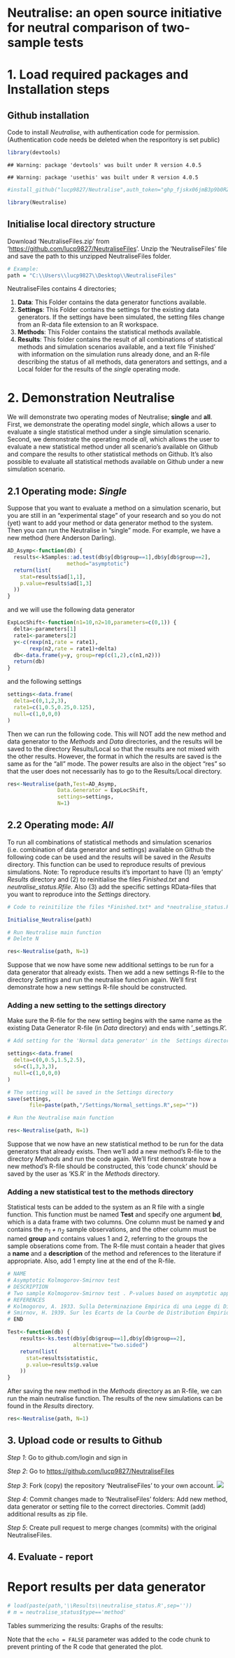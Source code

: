 Neutralise: an open source initiative for neutral comparison of
two-sample tests
================

# 1. Load required packages and Installation steps

## Github installation

Code to install *Neutralise*, with authentication code for permission.
(Authentication code needs be deleted when the resporitory is set
public)

``` r
library(devtools)
```

    ## Warning: package 'devtools' was built under R version 4.0.5

    ## Warning: package 'usethis' was built under R version 4.0.5

``` r
#install_github("lucp9827/Neutralise",auth_token="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",force=TRUE)

library(Neutralise)
```

## Initialise local directory structure

Download ‘NeutraliseFiles.zip’ from
‘<https://github.com/lucp9827/NeutraliseFiles>’. Unzip the
‘NeutraliseFiles’ file and save the path to this unzipped
NeutraliseFiles folder.

``` r
# Example:
path = "C:\\Users\\lucp9827\\Desktop\\NeutraliseFiles"
```

NeutraliseFiles contains 4 directories;

1.  **Data**: This Folder contains the data generator functions
    available.
2.  **Settings**: This Folder contains the settings for the existing
    data generators. If the settings have been simulated, the setting
    files change from an R-data file extension to an R workspace.
3.  **Methods**: This Folder contains the statistical methods available.
4.  **Results**: This folder contains the result of all combinations of
    statistical methods and simulation scenarios available, and a text
    file ‘Finished’ with information on the simulation runs already
    done, and an R-file describing the status of all methods, data
    generators and settings, and a Local folder for the results of the
    *single* operating mode.

# 2. Demonstration Neutralise

We will demonstrate two operating modes of Neutralise; **single** and
**all**. First, we demonstrate the operating model *single*, which
allows a user to evaluate a single statistical method under a single
simulation scenario. Second, we demonstrate the operating mode *all*,
which allows the user to evaluate a new statistical method under all
scenario’s available on Github and compare the results to other
statistical methods on Github. It’s also possible to evaluate all
statistical methods available on Github under a new simulation scenario.

## 2.1 Operating mode: *Single*

Suppose that you want to evaluate a method on a simulation scenario, but
you are still in an “experimental stage” of your research and so you do
not (yet) want to add your method or data generator method to the
system. Then you can run the Neutralise in “single” mode. For example,
we have a new method (here Anderson Darling).

``` r
AD_Asymp<-function(db) {
  results<-kSamples::ad.test(db$y[db$group==1],db$y[db$group==2],
                   method="asymptotic")
  return(list(
    stat=results$ad[1,1],
    p.value=results$ad[1,3]
  ))
}
```

and we will use the following data generator

``` r
ExpLocShift<-function(n1=10,n2=10,parameters=c(0,1)) {
  delta<-parameters[1]
  rate1<-parameters[2]
  y<-c(rexp(n1,rate = rate1),
       rexp(n2,rate = rate1)+delta)
  db<-data.frame(y=y, group=rep(c(1,2),c(n1,n2)))
  return(db)
}
```

and the following settings

``` r
settings<-data.frame(
  delta=c(0,1,2,3),
  rate1=c(1,0.5,0.25,0.125),
  null=c(1,0,0,0)
)
```

Then we can run the following code. This will NOT add the new method and
data generator to the *Methods* and *Data* directories, and the results
will be saved to the directory Results/Local so that the results are not
mixed with the other results. However, the format in which the results
are saved is the same as for the “all” mode. The power results are also
in the object “res” so that the user does not necessarily has to go to
the Results/Local directory.

``` r
res<-Neutralise(path,Test=AD_Asymp,
                Data.Generator = ExpLocShift,
                settings=settings,
                N=1)
```

## 2.2 Operating mode: *All*

To run all combinations of statistical methods and simulation scenarios
(i.e. combination of data generator and settings) available on Github
the following code can be used and the results will be saved in the
*Results* directory. This function can be used to reproduce results of
previous simulations. Note: To reproduce results it’s important to have
(1) an ‘empty’ *Results* directory and (2) to reinitialise the files
*Finished.txt* and *neutralise\_status.Rfile*. Also (3) add the specific
settings RData-files that you want to reproduce into the *Settings*
directory.

``` r
# Code to reinitilize the files *Finished.txt* and *neutralise_status.Rfile (dont run if you don't want to reproduce all results)

Initialise_Neutralise(path)

# Run Neutralise main function 
# Delete N 

res<-Neutralise(path, N=1)
```

Suppose that we now have some new additional settings to be run for a
data generator that already exists. Then we add a new settings R-file to
the directory *Settings* and run the neutralise function again. We’ll
first demonstrate how a new settings R-file should be constructed.

### Adding a new setting to the settings directory

Make sure the R-file for the new setting begins with the same name as
the existing Data Generator R-file (in *Data* directory) and ends with
’\_settings.R’.

``` r
# Add setting for the 'Normal data generator' in the  Settings directory

settings<-data.frame(
  delta=c(0,0.5,1.5,2.5),
  sd=c(1,3,3,3),
  null=c(1,0,0,0)
)

# The setting will be saved in the Settings directory
save(settings,
       file=paste(path,"/Settings/Normal_settings.R",sep=""))

# Run the Neutralise main function

res<-Neutralise(path, N=1)
```

Suppose that we now have an new statistical method to be run for the
data generators that already exists. Then we’ll add a new method’s
R-file to the directory *Methods* and run the code again. We’ll first
demonstrate how a new method’s R-file should be constructed, this ‘code
chunck’ should be saved by the user as ‘KS.R’ in the *Methods*
directory.

### Adding a new statistical test to the methods directory

Statistical tests can be added to the system as an R file with a single
function. This function must be named **Test** and specify one argument
**bd**, which is a data frame with two columns. One column must be named
**y** and contains the *n<sub>1</sub> + n<sub>2</sub>* sample
observations, and the other column must be named **group** and contains
values 1 and 2, referring to the groups the sample obserations come
from. The R-file must contain a header that gives a **name** and a
**description** of the method and references to the literature if
appropriate. Also, add 1 empty line at the end of the R-file.

``` r
# NAME
# Asymptotic Kolmogorov-Smirnov test
# DESCRIPTION
# Two sample Kolmogorov-Smirnov test . P-values based on asymptotic approximation
# REFERENCES
# Kolmogorov, A. 1933. Sulla Determinazione Empirica di una Legge di Distributione. Giornale dell'Istituto Italiano degli Attuari, 4: 1-11.
# Smirnov, H. 1939. Sur les Ecarts de la Courbe de Distribution Empirique. Recueil MathematiqueMatematiceskii Sbornik), : 3-26. N.S. 6
# END

Test<-function(db) {
    results<-ks.test(db$y[db$group==1],db$y[db$group==2],
                     alternative="two.sided")
    return(list(
      stat=results$statistic,
      p.value=results$p.value
    ))
}
```

After saving the new method in the *Methods* directory as an R-file, we
can run the main neutralise function. The results of the new simulations
can be found in the *Results* directory.

``` r
res<-Neutralise(path, N=1)
```

## 3. Upload code or results to Github

*Step 1*: Go to github.com/login and sign in

*Step 2*: Go to <https://github.com/lucp9827/NeutraliseFiles>

*Step 3*: Fork (copy) the repository ‘NeutraliseFiles’ to your own
account. ![](C:\Users\lucp9827\Desktop)

*Step 4*: Commit changes made to ‘NeutraliseFiles’ folders: Add new
method, data generator or setting file to the correct directories.
Commit (add) additional results as zip file.

*Step 5*: Create pull request to merge changes (commits) with the
original NeutraliseFiles.

## 4. Evaluate - report

# Report results per data generator

``` r
# load(paste(path,'\\Results\\neutralise_status.R',sep=''))
# m = neutralise_status$type=='method'
```

Tables summerizing the results: Graphs of the results:

Note that the `echo = FALSE` parameter was added to the code chunk to
prevent printing of the R code that generated the plot.
